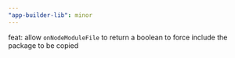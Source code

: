 ```yaml
---
"app-builder-lib": minor
---
```


feat: allow `onNodeModuleFile` to return a boolean to force include the package to be copied
